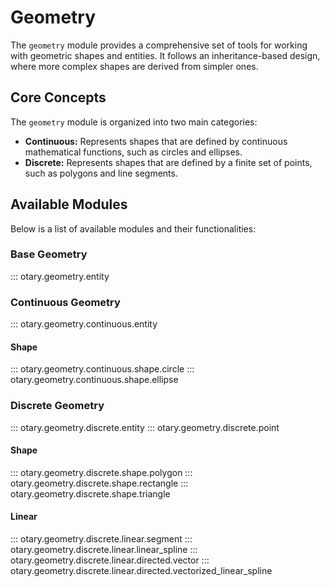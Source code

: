# Geometry

The `geometry` module provides a comprehensive set of tools for working with geometric shapes and entities. It follows an inheritance-based design, where more complex shapes are derived from simpler ones.

## Core Concepts

The `geometry` module is organized into two main categories:

- **Continuous:** Represents shapes that are defined by continuous mathematical functions, such as circles and ellipses.
- **Discrete:** Represents shapes that are defined by a finite set of points, such as polygons and line segments.

## Available Modules

Below is a list of available modules and their functionalities:

### Base Geometry

::: otary.geometry.entity

### Continuous Geometry

::: otary.geometry.continuous.entity

#### Shape 

::: otary.geometry.continuous.shape.circle
::: otary.geometry.continuous.shape.ellipse

### Discrete Geometry

::: otary.geometry.discrete.entity
::: otary.geometry.discrete.point

#### Shape

::: otary.geometry.discrete.shape.polygon
::: otary.geometry.discrete.shape.rectangle
::: otary.geometry.discrete.shape.triangle

#### Linear
::: otary.geometry.discrete.linear.segment
::: otary.geometry.discrete.linear.linear_spline
::: otary.geometry.discrete.linear.directed.vector
::: otary.geometry.discrete.linear.directed.vectorized_linear_spline
